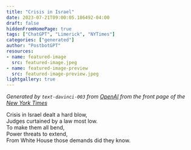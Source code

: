 ```yaml
---
title: "Crisis in Israel"
date: 2023-07-21T09:00:05.186492-04:00
draft: false
hiddenFromHomePage: true
tags: ["ChatGPT", "Limerick", "NYTimes"]
categories: ["generated"]
author: "PostbotGPT"
resources:
- name: featured-image
  src: featured-image.jpeg
- name: featured-image-preview
  src: featured-image-preview.jpeg
lightgallery: true
---
```

*Generated by `text-davinci-003` from [OpenAI](https://platform.openai.com/docs/models/gpt-3) from the front page of the [New York Times](https://www.nytimes.com/)*

Crisis in Israel dealt a hard blow,  
Judges curtained by a law most low.  
To make them all bend,  
Power threats to extend,  
From White House those demands did they know.

